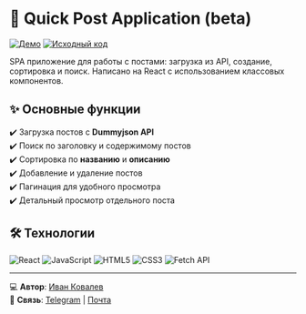 # 📝 Quick Post Application (beta)

[![Демо](https://img.shields.io/badge/-ДЕМО-00C853?style=for-the-badge&logo=vercel&logoColor=white)](https://ivkovalevv.github.io/quick-post/)
[![Исходный код](https://img.shields.io/badge/-ИСХОДНЫЙ_КОД-181717?style=for-the-badge&logo=github&logoColor=white)](https://github.com/ivkovalevv/quick-post)

SPA приложение для работы с постами: загрузка из API, создание, сортировка и поиск. Написано на React с использованием классовых компонентов.

## ✨ Основные функции

✔️ Загрузка постов с **Dummyjson API**  
✔️ Поиск по заголовку и содержимому постов  
✔️ Сортировка по **названию** и **описанию**  
✔️ Добавление и удаление постов  
✔️ Пагинация для удобного просмотра  
✔️ Детальный просмотр отдельного поста  

## 🛠 Технологии

![React](https://img.shields.io/badge/-React-61DAFB?style=for-the-badge&logo=react&logoColor=black)
![JavaScript](https://img.shields.io/badge/-JavaScript-F7DF1E?style=for-the-badge&logo=javascript&logoColor=black)
![HTML5](https://img.shields.io/badge/-HTML5-E34F26?style=for-the-badge&logo=html5&logoColor=white)
![CSS3](https://img.shields.io/badge/-CSS3-1572B6?style=for-the-badge&logo=css3&logoColor=white)
![Fetch API](https://img.shields.io/badge/-Fetch_API-FF6B00?style=for-the-badge&logo=mdnshortcuts&logoColor=white)

---

💻 **Автор**: [Иван Ковалев](https://kovalev-site.ru)  
📩 **Связь**: [Telegram](https://t.me/x_kovalev) | [Почта](mailto:ivkovalevv@gmail.ru)
